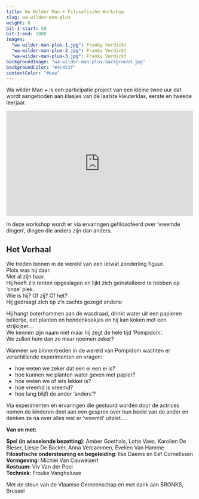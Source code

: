 ```yaml
---
title: Wa Wilder Man + Filosofische Workshop
slug: wa-wilder-man-plus
weight: 8
bit-1-start: 50
bit-1-end: 1000
images:
  "wa-wilder-man-plus-1.jpg": Franky Verdickt
  "wa-wilder-man-plus-2.jpg": Franky Verdickt
  "wa-wilder-man-plus-3.jpg": Franky Verdickt
backgroundImage: "wa-wilder-man-plus-background.jpg"
backgroundColor: "#4c453f"
contentColor: "#eee"
---
```


<style>
  #main {
    background-size: cover;
    background-attachment: fixed;
    background-repeat: no-repeat;
    background-position: center center;
  }

  #content {
    text-shadow: 1px 1px 1px rgba(0, 0, 0, 0.5);
  }
</style>

Wa wilder Man + is een participatie project van een kleine twee uur dat wordt aangeboden aan klasjes van de laatste kleuterklas, eerste en tweede leerjaar.

<iframe src="https://player.vimeo.com/video/148214920?title=0&byline=0&portrait=0" width="500" height="281" frameborder="0" webkitallowfullscreen mozallowfullscreen allowfullscreen></iframe>

In deze workshop wordt er via ervaringen gefilosofeerd over ‘vreemde dingen’, dingen die anders zijn dan anders.

## Het Verhaal

We treden binnen in de wereld van een ietwat zonderling figuur.<br>
Plots was hij daar.<br>
Met al zijn haar.<br>
Hij heeft z’n tenten opgeslagen en lijkt zich geïnstalleerd te hebben op ‘onze’ plek.<br>
Wie is hij? Of zij? Of het?<br>
Hij gedraagt zich op z’n zachts gezegd anders:<br>

Hij hangt boterhammen aan de wasdraad, drinkt water uit een papieren bekertje, eet planten en hondenkoekjes en hij kan koken met een strijkijzer....<br>
We kennen zijn naam niet maar hij zegt de hele tijd ‘Pompidom’.<br>
We zullen hem dan zo maar noemen zeker?

Wanneer we binnentreden in de wereld van Pompidom wachten er verschillende experimenten en vragen:

- hoe weten we zeker dat een ei een ei is?
- hoe kunnen we planten water geven met papier?
- hoe weten we of iets lekker is?
- hoe vreemd is vreemd?
- hoe lang blijft de ander ‘anders’?

Via experimenten en ervaringen die gestuurd worden door de actrices nemen de kinderen deel aan een gesprek over hun beeld van de ander en denken ze na over alles wat er ‘vreemd’ uitziet….

**Van en met:**

**Spel (in wisselende bezetting)**: Amber Goethals, Lotte Vaes, Karolien De Bleser, Liesje De Backer, Anna Vercammen, Evelien Van Hamme<br>
**Filosofische ondersteuning en begeleiding**: Ilse Daems en Eef Cornelissen<br>
**Vormgeving**: Michiel Van Cauwelaert<br>
**Kostuum**: Viv Van der Poel<br>
**Techniek**: Frouke Vangheluwe<br>

Met de steun van de Vlaamse Gemeenschap en met dank aan BRONKS, Brussel
